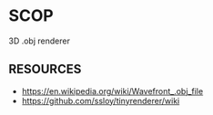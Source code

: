 # SCOP
3D .obj renderer

## RESOURCES
- https://en.wikipedia.org/wiki/Wavefront_.obj_file
- https://github.com/ssloy/tinyrenderer/wiki
